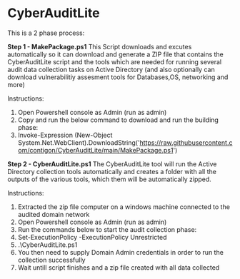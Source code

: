 # CyberAuditLite

This is a 2 phase process:

**Step 1 - MakePackage.ps1**
This Script downloads and excutes automatically so it can download and generate a ZIP file that contains the CyberAuditLite script and the tools
which are needed for running several audit data collection tasks on Active Directory 
(and also optionally can download vulnerabilitiy assesment tools for Databases,OS, networking and more)

Instructions:
1. Open Powershell console as Admin (run as admin)
2. Copy and run the below command to download and run the building phase:
3. Invoke-Expression (New-Object System.Net.WebClient).DownloadString('https://raw.githubusercontent.com/contigon/CyberAuditLite/main/MakePackage.ps1')

**Step 2 - CyberAuditLite.ps1**
The CyberAuditLite tool will run the Active Directory collection tools automatically 
and creates a folder with all the outputs of the various tools, which them will be automatically zipped.

Instructions:
1. Extracted the zip file computer on a windows machine connected to the audited domain network
2. Open Powershell console as Admin (run as admin)
3. Run the commands below to start the audit collection phase:
4. Set-ExecutionPolicy -ExecutionPolicy Unrestricted
5. .\CyberAuditLite.ps1
6. You then need to supply Domain Admin credentials in order to run the collection successfully
7. Wait untill script finishes and a zip file created with all data collected


